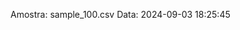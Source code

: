  Amostra: sample_100.csv
                               Data: 2024-09-03 18:25:45
                        
